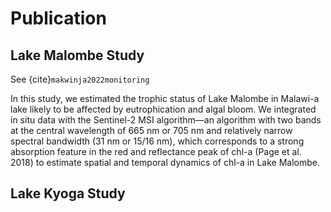 # Publication

## Lake Malombe Study 
See {cite}`makwinja2022monitoring`

In this study, we estimated the trophic status of Lake Malombe in Malawi-a lake likely to be
affected by eutrophication and algal bloom. We integrated in situ data with the Sentinel-2 MSI algorithm—an algorithm with two bands at the central wavelength of 665 nm or 705 nm and relatively narrow spectral bandwidth (31 nm or 15/16 nm), which corresponds to a strong absorption feature in the red and reflectance peak of chl-a (Page et al. 2018) to estimate spatial and temporal dynamics of chl-a in Lake Malombe.

## Lake Kyoga Study


